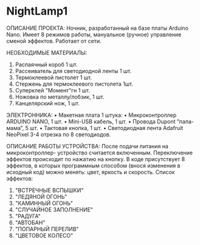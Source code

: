 # NightLamp1

ОПИСАНИЕ ПРОЕКТА:
Ночник, разработанный на базе платы Arduino Nano. Имеет 8 режимов работы, мануальное (ручное) управление сменой эффектов. Работает от сети. 

НЕОБХОДИМЫЕ МАТЕРИАЛЫ:
1.  Распаячный короб 1 шт.
2.  Рассеиватель для светодиодной ленты 1 шт.
3.  Термоклеевой пистолет 1 шт.
4.  Стержень для термоклеевого пистолета 1шт.
5.  Суперклей "Момент"гн 1 шт.
6.  Ножовка по металлу/лобзик, 1 шт.
7.  Канцелярский нож, 1 шт.

ЭЛЕКТРОННИКА:
•	Макетная плата 1 штука:
•	Микроконтроллер  ARDUINO NANO, 1 шт.
•	Mini-USB кабель, 1 шт.
•	Провода Dupont ”папа-мама”, 5 шт.
•	Тактовая кнопка, 1 шт.
•	Светодиодная лента Adafruit NeoPixel 3-4 отрезка по 8 светодиодов.

ОПИСАНИЕ РАБОТЫ УСТРОЙСТВА:
После подачи питания на микроконтроллер- устройство считается включенным. Переключение эффектов происходит по нажатию на кнопку. В коде присутствует 8 эффектов, в которых программным способом (внося изменения в исходный код) можно менять: цвет, яркость и скорость.
Список эффектов:
1.  "ВСТРЕЧНЫЕ ВСПЫШКИ"
2.	"ЛЕДЯНОЙ ОГОНЬ"
3.	"КАМИННЫЙ ОГОНЬ"
4.	"СЛУЧАЙНОЕ ЗАПОЛНЕНИЕ"
5.	"РАДУГА"
6.	"АВТОБАН"
7.	"ПОПАРНЫЙ ПЕРЕЛИВ"
8.	"ЦВЕТОВОЕ КОЛЕСО"
